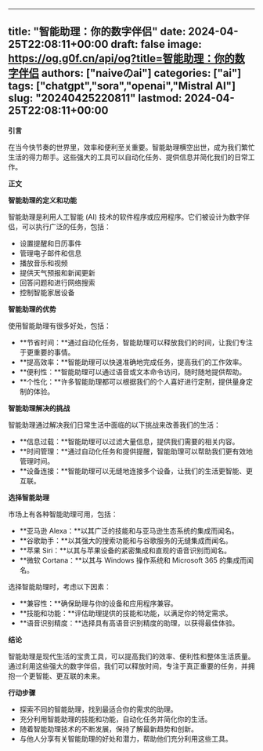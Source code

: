 
---
title: "智能助理：你的数字伴侣"
date: 2024-04-25T22:08:11+00:00
draft: false
image: https://og.g0f.cn/api/og?title=智能助理：你的数字伴侣
authors: ["naiveのai"]
categories: ["ai"]
tags: ["chatgpt","sora","openai","Mistral AI"]
slug: "20240425220811"
lastmod: 2024-04-25T22:08:11+00:00
---
**引言**

在当今快节奏的世界里，效率和便利至关重要。智能助理横空出世，成为我们繁忙生活的得力帮手。这些强大的工具可以自动化任务、提供信息并简化我们的日常工作。

**正文**

**智能助理的定义和功能**

智能助理是利用人工智能 (AI) 技术的软件程序或应用程序。它们被设计为数字伴侣，可以执行广泛的任务，包括：

* 设置提醒和日历事件
* 管理电子邮件和信息
* 播放音乐和视频
* 提供天气预报和新闻更新
* 回答问题和进行网络搜索
* 控制智能家居设备

**智能助理的优势**

使用智能助理有很多好处，包括：

* **节省时间：**通过自动化任务，智能助理可以释放我们的时间，让我们专注于更重要的事情。
* **提高效率：**智能助理可以快速准确地完成任务，提高我们的工作效率。
* **便利性：**智能助理可以通过语音或文本命令访问，随时随地提供帮助。
* **个性化：**许多智能助理都可以根据我们的个人喜好进行定制，提供量身定制的体验。

**智能助理解决的挑战**

智能助理通过解决我们日常生活中面临的以下挑战来改善我们的生活：

* **信息过载：**智能助理可以过滤大量信息，提供我们需要的相关内容。
* **时间管理：**通过自动化任务和提供提醒，智能助理可以帮助我们更有效地管理时间。
* **设备连接：**智能助理可以无缝地连接多个设备，让我们的生活更智能、更互联。

**选择智能助理**

市场上有各种智能助理可用，包括：

* **亚马逊 Alexa：**以其广泛的技能和与亚马逊生态系统的集成而闻名。
* **谷歌助手：**以其强大的搜索功能和与谷歌服务的无缝集成而闻名。
* **苹果 Siri：**以其与苹果设备的紧密集成和直观的语音识别而闻名。
* **微软 Cortana：**以其与 Windows 操作系统和 Microsoft 365 的集成而闻名。

选择智能助理时，考虑以下因素：

* **兼容性：**确保助理与你的设备和应用程序兼容。
* **技能和功能：**评估助理提供的技能和功能，以满足你的特定需求。
* **语音识别精度：**选择具有高语音识别精度的助理，以获得最佳体验。

**结论**

智能助理是现代生活的宝贵工具，可以提高我们的效率、便利性和整体生活质量。通过利用这些强大的数字伴侣，我们可以释放时间，专注于真正重要的任务，并拥抱一个更智能、更互联的未来。

**行动步骤**

* 探索不同的智能助理，找到最适合你的需求的助理。
* 充分利用智能助理的技能和功能，自动化任务并简化你的生活。
* 随着智能助理技术的不断发展，保持了解最新趋势和创新。
* 与他人分享有关智能助理的好处和潜力，帮助他们充分利用这些工具。